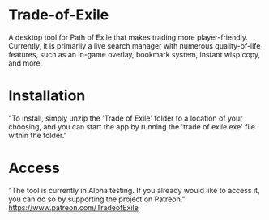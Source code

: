 # Trade-of-Exile

A desktop tool for Path of Exile that makes trading more player-friendly. Currently, it is primarily a live search manager with numerous quality-of-life features, such as an in-game overlay, bookmark system, instant wisp copy, and more.

# Installation
"To install, simply unzip the 'Trade of Exile' folder to a location of your choosing, and you can start the app by running the 'trade of exile.exe' file within the folder."

# Access
"The tool is currently in Alpha testing. If you already would like to access it, you can do so by supporting the project on Patreon." https://www.patreon.com/TradeofExile
